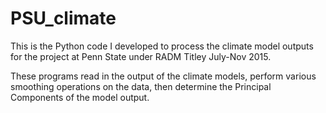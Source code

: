 # PSU_climate
This is the Python code I developed to process the climate model outputs for the project at Penn State under RADM Titley July-Nov 2015.

These programs read in the output of the climate models, perform various smoothing operations on the data, then determine the Principal Components of the model output.
